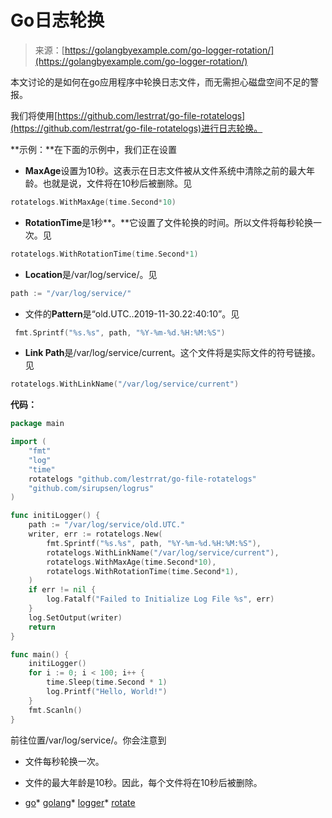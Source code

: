 <!--yml

分类：未分类

日期：2024-10-13 06:04:47

-->

# Go日志轮换

> 来源：[https://golangbyexample.com/go-logger-rotation/](https://golangbyexample.com/go-logger-rotation/)

本文讨论的是如何在go应用程序中轮换日志文件，而无需担心磁盘空间不足的警报。

我们将使用[https://github.com/lestrrat/go-file-rotatelogs](https://github.com/lestrrat/go-file-rotatelogs)进行日志轮换。

**示例：**在下面的示例中，我们正在设置

+   **MaxAge**设置为10秒。这表示在日志文件被从文件系统中清除之前的最大年龄。也就是说，文件将在10秒后被删除。见

```go
rotatelogs.WithMaxAge(time.Second*10)
```

+   **RotationTime**是1秒**。**它设置了文件轮换的时间。所以文件将每秒轮换一次。见

```go
rotatelogs.WithRotationTime(time.Second*1)
```

+   **Location**是/var/log/service/。见

```go
path := "/var/log/service/"
```

+   文件的**Pattern**是“old.UTC..2019-11-30.22:40:10”。见

```go
 fmt.Sprintf("%s.%s", path, "%Y-%m-%d.%H:%M:%S")
```

+   **Link Path**是/var/log/service/current。这个文件将是实际文件的符号链接。见

```go
rotatelogs.WithLinkName("/var/log/service/current")
```

**代码：**

```go
package main

import (
    "fmt"
    "log"
    "time"
    rotatelogs "github.com/lestrrat/go-file-rotatelogs"
    "github.com/sirupsen/logrus"
)

func initiLogger() {
    path := "/var/log/service/old.UTC."
    writer, err := rotatelogs.New(
        fmt.Sprintf("%s.%s", path, "%Y-%m-%d.%H:%M:%S"),
        rotatelogs.WithLinkName("/var/log/service/current"),
        rotatelogs.WithMaxAge(time.Second*10),
        rotatelogs.WithRotationTime(time.Second*1),
    )
    if err != nil {
        log.Fatalf("Failed to Initialize Log File %s", err)
    }
    log.SetOutput(writer)
    return
}

func main() {
    initiLogger()
    for i := 0; i < 100; i++ {
        time.Sleep(time.Second * 1)
        log.Printf("Hello, World!")
    }
    fmt.Scanln()
}
```

前往位置/var/log/service/。你会注意到

+   文件每秒轮换一次。

+   文件的最大年龄是10秒。因此，每个文件将在10秒后被删除。

+   [go](https://golangbyexample.com/tag/go/)*   [golang](https://golangbyexample.com/tag/golang/)*   [logger](https://golangbyexample.com/tag/logger/)*   [rotate](https://golangbyexample.com/tag/rotate/)
